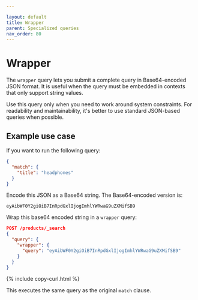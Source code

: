 ```yaml
---

layout: default
title: Wrapper
parent: Specialized queries
nav_order: 80
---
```


# Wrapper

The `wrapper` query lets you submit a complete query in Base64-encoded JSON format. It is useful when the query must be embedded in contexts that only support string values.

Use this query only when you need to work around system constraints. For readability and maintainability, it's better to use standard JSON-based queries when possible.

## Example use case

If you want to run the following query:

```json
{
  "match": {
    "title": "headphones"
  }
}
```

Encode this JSON as a Base64 string. The Base64-encoded version is:

```
eyAibWF0Y2giOiB7InRpdGxlIjogImhlYWRwaG9uZXMifSB9
```

Wrap this base64 encoded string in a `wrapper` query:

```json
POST /products/_search
{
  "query": {
    "wrapper": {
      "query": "eyAibWF0Y2giOiB7InRpdGxlIjogImhlYWRwaG9uZXMifSB9"
    }
  }
}
```
{% include copy-curl.html %}

This executes the same query as the original `match` clause.
